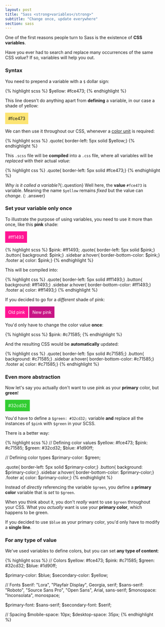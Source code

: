 ```yaml
---
layout: post
title: "Sass <strong>variables</strong>"
subtitle: "Change once, update everywhere"
section: sass
---
```


One of the first reasons people turn to Sass is the existence of **CSS variables**.

Have you ever had to search and replace many occurrences of the same CSS _value_? If so, variables will help you out.

### Syntax

You need to prepend a variable with a `$` dollar sign:

{% highlight scss %}
$yellow: #fce473;
{% endhighlight %}

This line doesn't do anything apart from **defining** a variable, in our case a shade of yellow:

<div style="background: #fce473; display: inline-block; padding: 10px; vertical-align: top;">#fce473</div>

We can then use it throughout our CSS, whenever a [color unit](/css-color-units.html) is required:

{% highlight scss %}
.quote{ border-left: 5px solid $yellow;}
{% endhighlight %}

This `.scss` file will be **compiled** into a `.css` file, where all variables will be _replaced_ with their actual _value_:

{% highlight css %}
.quote{ border-left: 5px solid #fce473;}
{% endhighlight %}

_Why is it called a variable?_{:.question}
Well here, the **value** `#fce473` is variable. Meaning the name `$yellow` remains _fixed_ but the value can _change_.
{: .answer}

### Set your variable only once

To illustrate the purpose of using variables, you need to use it more than once, like this **pink** shade:

<div style="background: #ff1493; color: white; display: inline-block; padding: 10px; vertical-align: top;">#ff1493</div>

{% highlight scss %}
$pink: #ff1493;
.quote{ border-left: 5px solid $pink;}
.button{ background: $pink;}
.sidebar a:hover{ border-bottom-color: $pink;}
.footer a{ color: $pink;}
{% endhighlight %}

This will be compiled into:

{% highlight css %}
.quote{ border-left: 5px solid #ff1493;}
.button{ background: #ff1493;}
.sidebar a:hover{ border-bottom-color: #ff1493;}
.footer a{ color: #ff1493;}
{% endhighlight %}

If you decided to go for a _different_ shade of pink:

<div style="background: #ff1493; color: white; display: inline-block; padding: 10px; vertical-align: top;">Old pink</div>
<div style="background: #c71585; color: white; display: inline-block; padding: 10px; vertical-align: top;">New pink</div>

You'd only have to change the color value **once**:

{% highlight scss %}
$pink: #c71585;
{% endhighlight %}

And the resulting CSS would be **automatically** updated:

{% highlight css %}
.quote{ border-left: 5px solid #c71585;}
.button{ background: #c71585;}
.sidebar a:hover{ border-bottom-color: #c71585;}
.footer a{ color: #c71585;}
{% endhighlight %}

### Even more abstraction

Now let's say you actually don't want to use pink as your **primary** color, but **green**!

<div style="background: #32cd32; color: white; display: inline-block; padding: 10px; vertical-align: top;">#32cd32</div>

You'd have to define a `$green: #32cd32;` variable **and** replace all the instances of `$pink` with `$green` in your SCSS.

There is a better way:

{% highlight scss %}
// Defining color values
$yellow: #fce473;
$pink: #c71585;
$green: #32cd32;
$blue: #1d90ff;

// Defining color types
$primary-color: $green;

.quote{ border-left: 5px solid $primary-color;}
.button{ background: $primary-color;}
.sidebar a:hover{ border-bottom-color: $primary-color;}
.footer a{ color: $primary-color;}
{% endhighlight %}

Instead of _directly_ referencing the variable `$green`, you define a **primary color** variable that is _set_ to `$green`.

When you think about it, you don't _really_ want to use `$green` throughout your CSS. What you _actually_ want is use your **primary color**, which happens to be green.

If you decided to use `$blue` as your primary color, you'd only have to modify a **single line**.

### For any type of value

We've used variables to define colors, but you can set **any type of content**:

{% highlight scss %}
// Colors
$yellow:              #fce473;
$pink:                #c71585;
$green:               #32cd32;
$blue:                #1d90ff;

$primary-color:       $blue;
$secondary-color:     $yellow;

// Fonts
$serif:               "Lora", "Playfair Display", Georgia, serif;
$sans-serif:          "Roboto", "Source Sans Pro", "Open Sans", Arial, sans-serif;
$monospace:           "Inconsolata", monospace;

$primary-font:        $sans-serif;
$secondary-font:      $serif;

// Spacing
$mobile-space:        10px;
$desktop-space:       35px;
{% endhighlight %}
